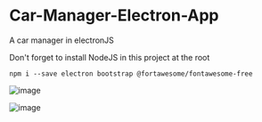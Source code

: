 # Car-Manager-Electron-App
A car manager in electronJS

Don't forget to install NodeJS in this project at the root

```
npm i --save electron bootstrap @fortawesome/fontawesome-free
```

![image](https://user-images.githubusercontent.com/65620947/135828380-97ec2c7b-837a-4f10-9195-e4558d2315ff.png)

![image](https://user-images.githubusercontent.com/65620947/135828492-1dd867bc-86c3-421f-8428-352f3397d2f2.png)

